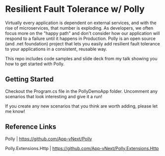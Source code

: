 # Resilient Fault Tolerance w/ Polly
Virtually every application is dependent on external services, and with the rise of microservices, that number is exploding. As developers, we often focus more on the "happy path" and don't consider how our application will respond to a failure until it happens in Production. Polly is an open source (and .net foundation) project that lets you easily add resilient fault tolerance to your applications in a consistent, reusable way. 

This repo includes code samples and slide deck from my talk showing you how to get started with Polly.

## Getting Started
Checkout the Program.cs file in the PollyDemoApp folder. Uncomment any scenarios that look interesting and give it a run!

If you create any new scenarios that you think are worth adding, please let me know!

## Reference Links
Polly | https://github.com/App-vNext/Polly

Polly.Extensions.Http | https://github.com/App-vNext/Polly.Extensions.Http
